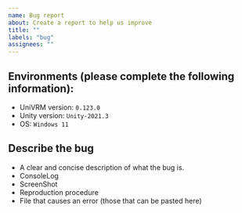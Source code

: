 ```yaml
---
name: Bug report
about: Create a report to help us improve
title: ""
labels: "bug"
assignees: ""
---
```


## Environments (please complete the following information):

- UniVRM version: `0.123.0`
- Unity version: `Unity-2021.3`
- OS: `Windows 11`

## Describe the bug

- A clear and concise description of what the bug is.
- ConsoleLog
- ScreenShot
- Reproduction procedure
- File that causes an error (those that can be pasted here)
